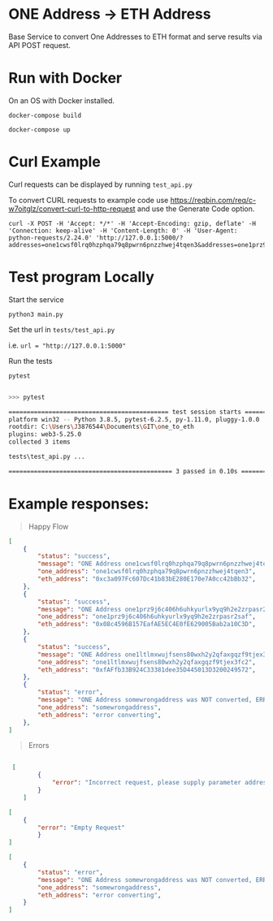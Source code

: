 # ONE Address -> ETH Address

Base Service to convert One Addresses to ETH format and serve results via API POST request.
# Run with Docker

On an OS with Docker installed.

`docker-compose build`

`docker-compose up`

# Curl Example

Curl requests can be displayed by running `test_api.py`

To convert CURL requests to example code use https://reqbin.com/req/c-w7oitglz/convert-curl-to-http-request and use the Generate Code option.

```
curl -X POST -H 'Accept: */*' -H 'Accept-Encoding: gzip, deflate' -H 'Connection: keep-alive' -H 'Content-Length: 0' -H 'User-Agent: python-requests/2.24.0' 'http://127.0.0.1:5000/?addresses=one1cwsf0lrq0hzphqa79q8pwrn6pnzzhwej4tqen3&addresses=one1prz9j6c406h6uhkyurlx9yq9h2e2zrpasr2saf&addresses=one1ltlmxwujfsens80wxh2y2qfaxgqzf9tjex3fc2&addresses=somewrongaddress'
```

# Test program Locally

Start the service

`python3 main.py`

Set the url in `tests/test_api.py` 

i.e. `url = "http://127.0.0.1:5000"`

Run the tests

`pytest`

``` bash

>>> pytest

============================================ test session starts ============================================= 
platform win32 -- Python 3.8.5, pytest-6.2.5, py-1.11.0, pluggy-1.0.0
rootdir: C:\Users\J3876544\Documents\GIT\one_to_eth
plugins: web3-5.25.0
collected 3 items                                                                                              

tests\test_api.py ...                                                                                   [100%] 

============================================= 3 passed in 0.10s ============================================== 

```

# Example responses:

> Happy Flow

```json
[
    {
        "status": "success",
        "message": "ONE Address one1cwsf0lrq0hzphqa79q8pwrn6pnzzhwej4tqen3 Successfully converted to 0xc3a097Fc607Dc41b83bE280E170e7A0cc42bBb32",
        "one_address": "one1cwsf0lrq0hzphqa79q8pwrn6pnzzhwej4tqen3",
        "eth_address": "0xc3a097Fc607Dc41b83bE280E170e7A0cc42bBb32",
    },
    {
        "status": "success",
        "message": "ONE Address one1prz9j6c406h6uhkyurlx9yq9h2e2zrpasr2saf Successfully converted to 0x08c4596B157EafAE5EC4E0fE629005Bab2a10C3D",
        "one_address": "one1prz9j6c406h6uhkyurlx9yq9h2e2zrpasr2saf",
        "eth_address": "0x08c4596B157EafAE5EC4E0fE629005Bab2a10C3D",
    },
    {
        "status": "success",
        "message": "ONE Address one1ltlmxwujfsens80wxh2y2qfaxgqzf9tjex3fc2 Successfully converted to 0xfAFfb33B924C33381dee35D445013D3200249572",
        "one_address": "one1ltlmxwujfsens80wxh2y2qfaxgqzf9tjex3fc2",
        "eth_address": "0xfAFfb33B924C33381dee35D445013D3200249572",
    },
    {
        "status": "error",
        "message": "ONE Address somewrongaddress was NOT converted, ERROR: when sending a str, it must be a hex string. Got: 'somewrongaddress'",
        "one_address": "somewrongaddress",
        "eth_address": "error converting",
    },
]

```

> Errors

``` json

 [
        {
            "error": "Incorrect request, please supply parameter addresses with an array of addresses to convert"
        }
    ]

[
    {
        "error": "Empty Request"
        }
]

[
    {
        "status": "error",
        "message": "ONE Address somewrongaddress was NOT converted, ERROR: when sending a str, it must be a hex string. Got: 'somewrongaddress'",
        "one_address": "somewrongaddress",
        "eth_address": "error converting",
    }
]

```

